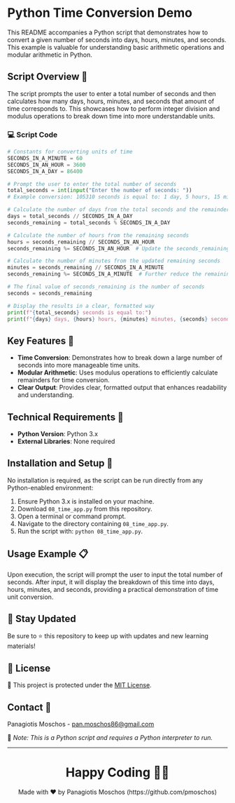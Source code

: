 
# Python Time Conversion Demo

This README accompanies a Python script that demonstrates how to convert a given number of seconds into days, hours, minutes, and seconds. This example is valuable for understanding basic arithmetic operations and modular arithmetic in Python.

## Script Overview 📘

The script prompts the user to enter a total number of seconds and then calculates how many days, hours, minutes, and seconds that amount of time corresponds to. This showcases how to perform integer division and modulus operations to break down time into more understandable units.

### :computer: Script Code

```python
# Constants for converting units of time
SECONDS_IN_A_MINUTE = 60
SECONDS_IN_AN_HOUR = 3600
SECONDS_IN_A_DAY = 86400

# Prompt the user to enter the total number of seconds
total_seconds = int(input("Enter the number of seconds: "))
# Example conversion: 105310 seconds is equal to: 1 day, 5 hours, 15 minutes, 10 seconds

# Calculate the number of days from the total seconds and the remainder
days = total_seconds // SECONDS_IN_A_DAY
seconds_remaining = total_seconds % SECONDS_IN_A_DAY

# Calculate the number of hours from the remaining seconds
hours = seconds_remaining // SECONDS_IN_AN_HOUR
seconds_remaining %= SECONDS_IN_AN_HOUR  # Update the seconds_remaining by applying modulus

# Calculate the number of minutes from the updated remaining seconds
minutes = seconds_remaining // SECONDS_IN_A_MINUTE
seconds_remaining %= SECONDS_IN_A_MINUTE  # Further reduce the remaining seconds

# The final value of seconds_remaining is the number of seconds
seconds = seconds_remaining

# Display the results in a clear, formatted way
print(f"{total_seconds} seconds is equal to:")
print(f"{days} days, {hours} hours, {minutes} minutes, {seconds} seconds")
```

## Key Features 🌟

- **Time Conversion**: Demonstrates how to break down a large number of seconds into more manageable time units.
- **Modular Arithmetic**: Uses modulus operations to efficiently calculate remainders for time conversion.
- **Clear Output**: Provides clear, formatted output that enhances readability and understanding.

## Technical Requirements 🔧

- **Python Version**: Python 3.x
- **External Libraries**: None required

## Installation and Setup 🚀

No installation is required, as the script can be run directly from any Python-enabled environment:
1. Ensure Python 3.x is installed on your machine.
2. Download `08_time_app.py` from this repository.
3. Open a terminal or command prompt.
4. Navigate to the directory containing `08_time_app.py`.
5. Run the script with: `python 08_time_app.py`.

## Usage Example 📋

Upon execution, the script will prompt the user to input the total number of seconds. After input, it will display the breakdown of this time into days, hours, minutes, and seconds, providing a practical demonstration of time unit conversion.

## 📢 Stay Updated
Be sure to ⭐ this repository to keep up with updates and new learning materials!

## 📄 License
🔐 This project is protected under the [MIT License](https://mit-license.org/).

## Contact 📧
Panagiotis Moschos - pan.moschos86@gmail.com

🔗 *Note: This is a Python script and requires a Python interpreter to run.*

---
<h1 align=center>Happy Coding 👨‍💻 </h1>

<p align="center">
  Made with ❤️ by Panagiotis Moschos (https://github.com/pmoschos)
</p>
